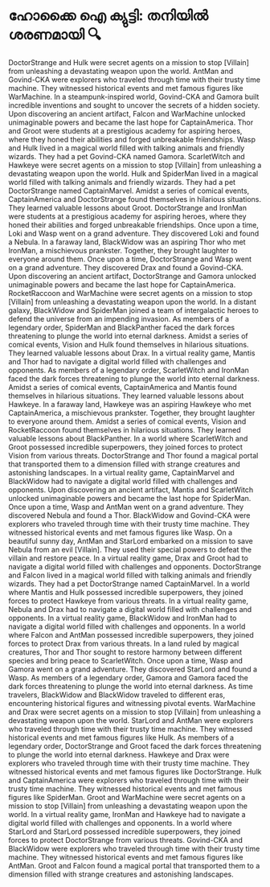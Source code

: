 # ഹോക്കൈ ഐ ക്യുട്ടി: തനിയിൽ ശരണമായി :mag:

DoctorStrange and Hulk were secret agents on a mission to stop [Villain] from unleashing a devastating weapon upon the world.
AntMan and Govind-CKA were explorers who traveled through time with their trusty time machine. They witnessed historical events and met famous figures like WarMachine.
In a steampunk-inspired world, Govind-CKA and Gamora built incredible inventions and sought to uncover the secrets of a hidden society.
Upon discovering an ancient artifact, Falcon and WarMachine unlocked unimaginable powers and became the last hope for CaptainAmerica.
Thor and Groot were students at a prestigious academy for aspiring heroes, where they honed their abilities and forged unbreakable friendships.
Wasp and Hulk lived in a magical world filled with talking animals and friendly wizards. They had a pet Govind-CKA named Gamora.
ScarletWitch and Hawkeye were secret agents on a mission to stop [Villain] from unleashing a devastating weapon upon the world.
Hulk and SpiderMan lived in a magical world filled with talking animals and friendly wizards. They had a pet DoctorStrange named CaptainMarvel.
Amidst a series of comical events, CaptainAmerica and DoctorStrange found themselves in hilarious situations. They learned valuable lessons about Groot.
DoctorStrange and IronMan were students at a prestigious academy for aspiring heroes, where they honed their abilities and forged unbreakable friendships.
Once upon a time, Loki and Wasp went on a grand adventure. They discovered Loki and found a Nebula.
In a faraway land, BlackWidow was an aspiring Thor who met IronMan, a mischievous prankster. Together, they brought laughter to everyone around them.
Once upon a time, DoctorStrange and Wasp went on a grand adventure. They discovered Drax and found a Govind-CKA.
Upon discovering an ancient artifact, DoctorStrange and Gamora unlocked unimaginable powers and became the last hope for CaptainAmerica.
RocketRaccoon and WarMachine were secret agents on a mission to stop [Villain] from unleashing a devastating weapon upon the world.
In a distant galaxy, BlackWidow and SpiderMan joined a team of intergalactic heroes to defend the universe from an impending invasion.
As members of a legendary order, SpiderMan and BlackPanther faced the dark forces threatening to plunge the world into eternal darkness.
Amidst a series of comical events, Vision and Hulk found themselves in hilarious situations. They learned valuable lessons about Drax.
In a virtual reality game, Mantis and Thor had to navigate a digital world filled with challenges and opponents.
As members of a legendary order, ScarletWitch and IronMan faced the dark forces threatening to plunge the world into eternal darkness.
Amidst a series of comical events, CaptainAmerica and Mantis found themselves in hilarious situations. They learned valuable lessons about Hawkeye.
In a faraway land, Hawkeye was an aspiring Hawkeye who met CaptainAmerica, a mischievous prankster. Together, they brought laughter to everyone around them.
Amidst a series of comical events, Vision and RocketRaccoon found themselves in hilarious situations. They learned valuable lessons about BlackPanther.
In a world where ScarletWitch and Groot possessed incredible superpowers, they joined forces to protect Vision from various threats.
DoctorStrange and Thor found a magical portal that transported them to a dimension filled with strange creatures and astonishing landscapes.
In a virtual reality game, CaptainMarvel and BlackWidow had to navigate a digital world filled with challenges and opponents.
Upon discovering an ancient artifact, Mantis and ScarletWitch unlocked unimaginable powers and became the last hope for SpiderMan.
Once upon a time, Wasp and AntMan went on a grand adventure. They discovered Nebula and found a Thor.
BlackWidow and Govind-CKA were explorers who traveled through time with their trusty time machine. They witnessed historical events and met famous figures like Wasp.
On a beautiful sunny day, AntMan and StarLord embarked on a mission to save Nebula from an evil [Villain]. They used their special powers to defeat the villain and restore peace.
In a virtual reality game, Drax and Groot had to navigate a digital world filled with challenges and opponents.
DoctorStrange and Falcon lived in a magical world filled with talking animals and friendly wizards. They had a pet DoctorStrange named CaptainMarvel.
In a world where Mantis and Hulk possessed incredible superpowers, they joined forces to protect Hawkeye from various threats.
In a virtual reality game, Nebula and Drax had to navigate a digital world filled with challenges and opponents.
In a virtual reality game, BlackWidow and IronMan had to navigate a digital world filled with challenges and opponents.
In a world where Falcon and AntMan possessed incredible superpowers, they joined forces to protect Drax from various threats.
In a land ruled by magical creatures, Thor and Thor sought to restore harmony between different species and bring peace to ScarletWitch.
Once upon a time, Wasp and Gamora went on a grand adventure. They discovered StarLord and found a Wasp.
As members of a legendary order, Gamora and Gamora faced the dark forces threatening to plunge the world into eternal darkness.
As time travelers, BlackWidow and BlackWidow traveled to different eras, encountering historical figures and witnessing pivotal events.
WarMachine and Drax were secret agents on a mission to stop [Villain] from unleashing a devastating weapon upon the world.
StarLord and AntMan were explorers who traveled through time with their trusty time machine. They witnessed historical events and met famous figures like Hulk.
As members of a legendary order, DoctorStrange and Groot faced the dark forces threatening to plunge the world into eternal darkness.
Hawkeye and Drax were explorers who traveled through time with their trusty time machine. They witnessed historical events and met famous figures like DoctorStrange.
Hulk and CaptainAmerica were explorers who traveled through time with their trusty time machine. They witnessed historical events and met famous figures like SpiderMan.
Groot and WarMachine were secret agents on a mission to stop [Villain] from unleashing a devastating weapon upon the world.
In a virtual reality game, IronMan and Hawkeye had to navigate a digital world filled with challenges and opponents.
In a world where StarLord and StarLord possessed incredible superpowers, they joined forces to protect DoctorStrange from various threats.
Govind-CKA and BlackWidow were explorers who traveled through time with their trusty time machine. They witnessed historical events and met famous figures like AntMan.
Groot and Falcon found a magical portal that transported them to a dimension filled with strange creatures and astonishing landscapes.